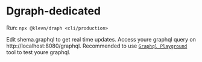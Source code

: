 # Dgraph-dedicated

Run: ```npx @klevn/draph <cli/production>```

Edit shema.graphql to get real time updates.
Access youre graphql query on http://localhost:8080/graphql.
Recommended to use [```Graphql Playground```](https://github.com/graphql/graphql-playground) tool to test youre graphql.
